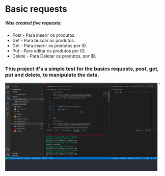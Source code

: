 # Basic requests

##### Was created five requests:

 - Post -   Para inserir os produtos.
 - Get -    Para buscar os produtos.
 - Get -    Para inserir os produtos por ID.
 - Put -    Para editar os produtos por ID.
 - Delete - Para Deletar os produtos, por ID.
 
### This project it's a simple test for the basics requests, post, get, put and delete, to manipulate the data.

![Example](/.github/request.gif)
